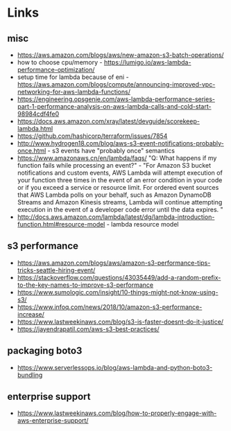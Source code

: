 # Links

## misc
* https://aws.amazon.com/blogs/aws/new-amazon-s3-batch-operations/
* how to choose cpu/memory - https://lumigo.io/aws-lambda-performance-optimization/
* setup time for lambda because of eni - https://aws.amazon.com/blogs/compute/announcing-improved-vpc-networking-for-aws-lambda-functions/
* https://engineering.opsgenie.com/aws-lambda-performance-series-part-1-performance-analysis-on-aws-lambda-calls-and-cold-start-98984cdf4fe0
* https://docs.aws.amazon.com/xray/latest/devguide/scorekeep-lambda.html
* https://github.com/hashicorp/terraform/issues/7854
* http://www.hydrogen18.com/blog/aws-s3-event-notifications-probably-once.html - s3 events have "probably once" semantics
* https://www.amazonaws.cn/en/lambda/faqs/ "Q: What happens if my function fails while processing an event?" -
"For Amazon S3 bucket notifications and custom events, AWS Lambda will attempt execution of your function three times in the event of an error condition in your code or if you exceed a service or resource limit. For ordered event sources that AWS Lambda polls on your behalf, such as Amazon DynamoDB Streams and Amazon Kinesis streams, Lambda will continue attempting execution in the event of a developer code error until the data expires. "
* http://docs.aws.amazon.com/lambda/latest/dg/lambda-introduction-function.html#resource-model - lambda resource model

## s3 performance
* https://aws.amazon.com/blogs/aws/amazon-s3-performance-tips-tricks-seattle-hiring-event/
* https://stackoverflow.com/questions/43035449/add-a-random-prefix-to-the-key-names-to-improve-s3-performance
* https://www.sumologic.com/insight/10-things-might-not-know-using-s3/
* https://www.infoq.com/news/2018/10/amazon-s3-performance-increase/
* https://www.lastweekinaws.com/blog/s3-is-faster-doesnt-do-it-justice/
* https://jayendrapatil.com/aws-s3-best-practices/

## packaging boto3
* https://www.serverlessops.io/blog/aws-lambda-and-python-boto3-bundling

## enterprise support
* https://www.lastweekinaws.com/blog/how-to-properly-engage-with-aws-enterprise-support/
